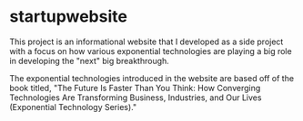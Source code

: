 # startupwebsite
This project is an informational website that I developed as a side project with a focus on how various exponential technologies are playing a big role in developing the "next" big breakthrough.

The exponential technologies introduced in the website are based off of the book titled, "The Future Is Faster Than You Think: How Converging Technologies Are Transforming Business, Industries, and Our Lives (Exponential Technology Series)."